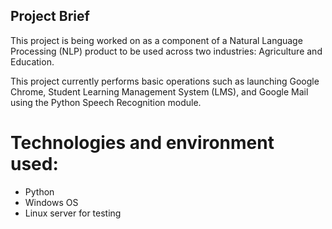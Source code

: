 ## Project Brief
This project is being worked on as a component of a Natural Language Processing (NLP) product to be used across two industries: Agriculture and Education. 

This project currently performs basic operations such as launching Google Chrome, Student Learning Management System (LMS), and Google Mail using the Python Speech Recognition module.

# Technologies and environment used:
* Python
* Windows OS
* Linux server for testing




